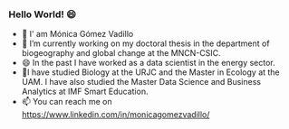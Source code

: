 ### Hello World! 😄

- 👋 I' am Mónica Gómez Vadillo
- 🔭 I’m currently working on my doctoral thesis in the department of biogeography and global change at the MNCN-CSIC.
- 😄 In the past I have worked as a data scientist in the energy sector.
- 🌱I have studied Biology at the URJC and the Master in Ecology at the UAM. I have also studied the Master Data Science and Business Analytics at IMF Smart Education.
- 📫 You can reach me on https://www.linkedin.com/in/monicagomezvadillo/


<!--
**mgomezv26/mgomezv26** is a ✨ _special_ ✨ repository because its `README.md` (this file) appears on your GitHub profile.



- 👋 I' am Mónica Gómez.
- 🔭 I’m currently working as a data scientist in the energy sector.
- 🌱 I’m currently studying the Master Data Science and Business Analytics at IMF Smart Education.
- 👯 I’m looking to collaborate on any project that help to improve my skills.
- 🤔 I’m looking for help with ...
- 💬 Ask me about ...
- 📫 You can reach me on https://www.linkedin.com/in/monicagomezvadillo/
- 😄 Pronouns: ...
- ⚡ Fun fact: ...
-->
